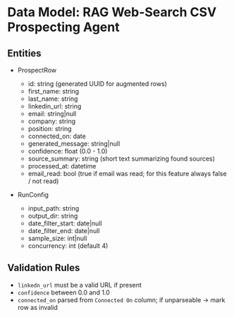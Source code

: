 # Data Model: RAG Web-Search CSV Prospecting Agent

## Entities

- ProspectRow
  - id: string (generated UUID for augmented rows)
  - first_name: string
  - last_name: string
  - linkedin_url: string
  - email: string|null
  - company: string
  - position: string
  - connected_on: date
  - generated_message: string|null
  - confidence: float (0.0 - 1.0)
  - source_summary: string (short text summarizing found sources)
  - processed_at: datetime
  - email_read: bool (true if email was read; for this feature always false / not read)

- RunConfig
  - input_path: string
  - output_dir: string
  - date_filter_start: date|null
  - date_filter_end: date|null
  - sample_size: int|null
  - concurrency: int (default 4)

## Validation Rules
- `linkedn_url` must be a valid URL if present
- `confidence` between 0.0 and 1.0
- `connected_on` parsed from `Connected On` column; if unparseable -> mark row as invalid


